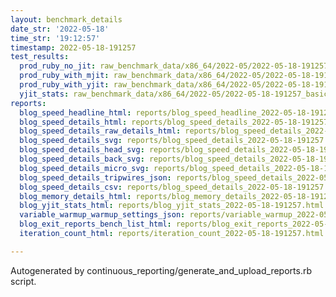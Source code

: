 ```yaml
---
layout: benchmark_details
date_str: '2022-05-18'
time_str: '19:12:57'
timestamp: 2022-05-18-191257
test_results:
  prod_ruby_no_jit: raw_benchmark_data/x86_64/2022-05/2022-05-18-191257_basic_benchmark_prod_ruby_no_jit.json
  prod_ruby_with_mjit: raw_benchmark_data/x86_64/2022-05/2022-05-18-191257_basic_benchmark_prod_ruby_with_mjit.json
  prod_ruby_with_yjit: raw_benchmark_data/x86_64/2022-05/2022-05-18-191257_basic_benchmark_prod_ruby_with_yjit.json
  yjit_stats: raw_benchmark_data/x86_64/2022-05/2022-05-18-191257_basic_benchmark_yjit_stats.json
reports:
  blog_speed_headline_html: reports/blog_speed_headline_2022-05-18-191257.html
  blog_speed_details_html: reports/blog_speed_details_2022-05-18-191257.html
  blog_speed_details_raw_details_html: reports/blog_speed_details_2022-05-18-191257.raw_details.html
  blog_speed_details_svg: reports/blog_speed_details_2022-05-18-191257.svg
  blog_speed_details_head_svg: reports/blog_speed_details_2022-05-18-191257.head.svg
  blog_speed_details_back_svg: reports/blog_speed_details_2022-05-18-191257.back.svg
  blog_speed_details_micro_svg: reports/blog_speed_details_2022-05-18-191257.micro.svg
  blog_speed_details_tripwires_json: reports/blog_speed_details_2022-05-18-191257.tripwires.json
  blog_speed_details_csv: reports/blog_speed_details_2022-05-18-191257.csv
  blog_memory_details_html: reports/blog_memory_details_2022-05-18-191257.html
  blog_yjit_stats_html: reports/blog_yjit_stats_2022-05-18-191257.html
  variable_warmup_warmup_settings_json: reports/variable_warmup_2022-05-18-191257.warmup_settings.json
  blog_exit_reports_bench_list_html: reports/blog_exit_reports_2022-05-18-191257.bench_list.html
  iteration_count_html: reports/iteration_count_2022-05-18-191257.html

---
```

Autogenerated by continuous_reporting/generate_and_upload_reports.rb script.
